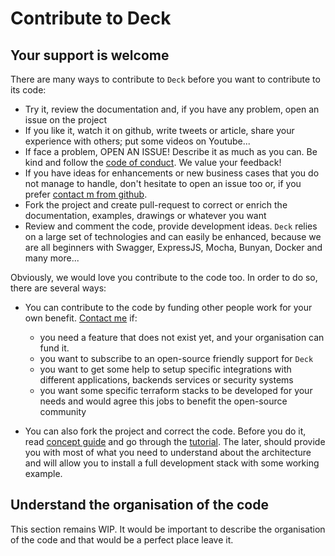 # Contribute to Deck

## Your support is welcome

There are many ways to contribute to `Deck` before you want to contribute to
its code:

- Try it, review the documentation and, if you have any problem, open an issue
  on the project
- If you like it, watch it on github, write tweets or article, share your
  experience with others; put some videos on Youtube...
- If face a problem, OPEN AN ISSUE! Describe it as much as you can. Be kind and
  follow the [code of conduct](CODE_OF_CONDUCT.md). We value your feedback!
- If you have ideas for enhancements or new business cases that you do not
  manage to handle, don't hesitate to open an issue too or, if you prefer
  [contact m from github](https://github.com/gregoryguillou).
- Fork the project and create pull-request to correct or enrich the
  documentation, examples, drawings or whatever you want
- Review and comment the code, provide development ideas. `Deck` relies on a
  large set of technologies and can easily be enhanced, because we are all
  beginners with Swagger, ExpressJS, Mocha, Bunyan, Docker and many more... 

Obviously, we would love you contribute to the code too. In order to do so,
there are several ways:

- You can contribute to the code by funding other people work for your own 
  benefit. [Contact me](https://github.com/gregoryguillou) if:
  - you need a feature that does not exist yet, and your organisation can fund
    it.
  - you want to subscribe to an open-source friendly support for `Deck`
  - you want to get some help to setup specific integrations with different
    applications, backends services or security systems
  - you want some specific terraform stacks to be developed for your needs and
    would agree this jobs to benefit the open-source community

- You can also fork the project and correct the code. Before you do it, read
  [concept guide](CONCEPT.md) and go through the [tutorial](TUTORIAL.md). The
  later, should provide you with most of what you need to understand about
  the architecture and will allow you to install a full development stack with
  some working example.

## Understand the organisation of the code

This section remains WIP. It would be important to describe the organisation
of the code and that would be a perfect place leave it.